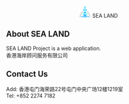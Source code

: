 <p align="center">
    <img src="https://github.com/liangz98/SEALAND-LTS/blob/master/public/images/logo_trans.png" width="32px" height="32px"> SEA LAND
</p>


## About SEA LAND

SEA LAND Project is a web application.  
香港海岸顾问服务有限公司

## Contact Us  
Add: 香港屯门海荣路22号屯门中央广场12楼1219室  
Tel: +852 2274 7182  
